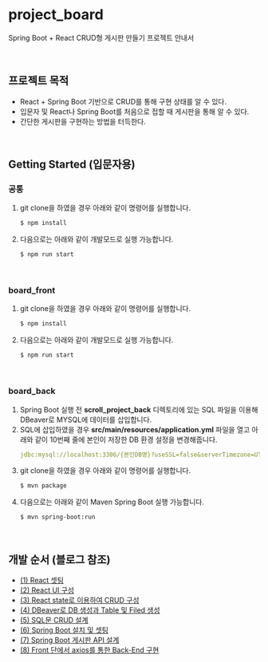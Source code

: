 # project_board
Spring Boot + React CRUD형 게시판 만들기 프로젝트 안내서

<br/>

## 프로젝트 목적
- React + Spring Boot 기반으로 CRUD를 통해 구현 상태를 알 수 있다.
- 입문자 및 React나 Spring Boot를 처음으로 접할 때 게시판을 통해 알 수 있다.
- 간단한 게시판을 구현하는 방법을 터득한다.

<br/>

## Getting Started (입문자용)

### 공통
1. git clone을 하였을 경우 아래와 같이 명령어를 실행합니다.
    ```bash
    $ npm install
    ```
2. 다음으로는 아래와 같이 개발모드로 실행 가능합니다.
    ```bash
    $ npm run start
    ```

<br/>

### board_front
1. git clone을 하였을 경우 아래와 같이 명령어를 실행합니다.
    ```bash
    $ npm install
    ```
2. 다음으로는 아래와 같이 개발모드로 실행 가능합니다.
    ```bash
    $ npm run start
    ```

<br/>

### board_back
1. Spring Boot 실행 전 <strong>scroll_project_back</strong> 디렉토리에 있는 SQL 파일을 이용해 DBeaver로 MYSQL에 데이터를 삽입합니다.
2. SQL에 삽입하였을 경우 <strong>src/main/resources/application.yml</strong> 파일을 열고 아래와 같이 10번째 줄에 본인이 저장한 DB 환경 설정을 변경해줍니다.
    ```yaml
    jdbc:mysql://localhost:3306/{본인DB명}?useSSL=false&serverTimezone=UTC&zeroDateTimeBehavior=convertToNull&allowPublicKeyRetrieval=true&autoReconnect=true
    ```
3. git clone을 하였을 경우 아래와 같이 명령어를 실행합니다.
    ```bash
    $ mvn package
    ```
4. 다음으로는 아래와 같이 Maven Spring Boot 실행 가능합니다.
    ```bash
    $ mvn spring-boot:run
    ```

<br/>

## 개발 순서 (블로그 참조)
- [(1) React 셋팅](https://berkley.tistory.com/23)
- [(2) React UI 구성](https://berkley.tistory.com/24)
- [(3) React state로 이용하여 CRUD 구성](https://berkley.tistory.com/25)
- [(4) DBeaver로 DB 생성과 Table 및 Filed 생성](https://berkley.tistory.com/26)
- [(5) SQL문 CRUD 설계](https://berkley.tistory.com/27)
- [(6) Spring Boot 설치 및 셋팅](https://berkley.tistory.com/28)
- [(7) Spring Boot 게시판 API 설계](https://berkley.tistory.com/29)
- [(8) Front 단에서 axios를 통한 Back-End 구현](https://berkley.tistory.com/30)
